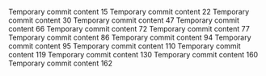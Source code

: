 Temporary commit content 15
Temporary commit content 22
Temporary commit content 30
Temporary commit content 47
Temporary commit content 66
Temporary commit content 72
Temporary commit content 77
Temporary commit content 86
Temporary commit content 94
Temporary commit content 95
Temporary commit content 110
Temporary commit content 119
Temporary commit content 130
Temporary commit content 160
Temporary commit content 162
